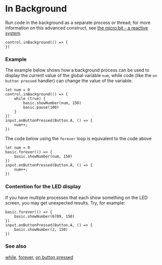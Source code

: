# In Background

Run code in the background as a separate process or thread; for more information on this advanced construct, see [the micro:bit - a reactive system](/device/reactive).

```sig
control.inBackground(() => {
})
```

### Example

The example below shows how a background process can be used to display the current value of the global variable `num`, while code (like the `on button pressed` handler) can change the value of the variable.

```blocks
let num = 0
control.inBackground(() => {
    while (true) {
        basic.showNumber(num, 150)
        basic.pause(100)
    }
})
input.onButtonPressed(Button.A, () => {
    num++;
})
```

The code below using the `forever` loop is equivalent to the code above

```blocks
let num = 0
basic.forever(() => {
    basic.showNumber(num, 150)
})
input.onButtonPressed(Button.A, () => {
    num++;
})
```

### Contention for the LED display

If you have multiple processes that each show something on the LED screen, you may get unexpected results. Try, for example:

```blocks
basic.forever(() => {
    basic.showNumber(6789, 150)
})
input.onButtonPressed(Button.A, () => {
    basic.showNumber(2, 150)
})
```

### See also

[while](/blocks/loops/while), [forever](/reference/basic/forever), [on button pressed](/reference/input/on-button-pressed)

